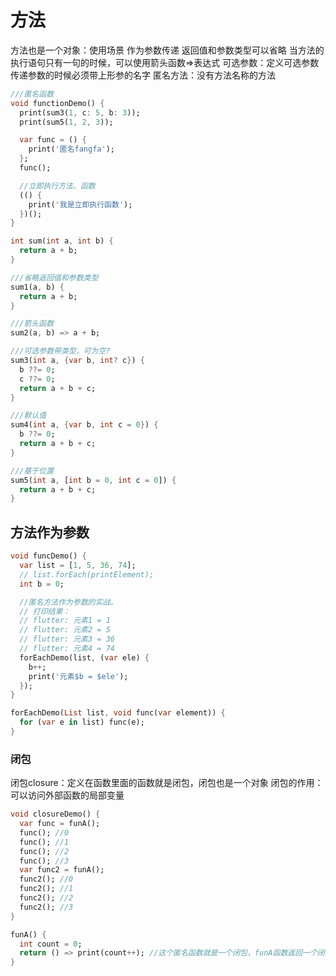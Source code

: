 # 方法

方法也是一个对象：使用场景 作为参数传递
返回值和参数类型可以省略
当方法的执行语句只有一句的时候，可以使用箭头函数=>表达式
可选参数：定义可选参数 传递参数的时候必须带上形参的名字
匿名方法：没有方法名称的方法

```dart
///匿名函数
void functionDemo() {
  print(sum3(1, c: 5, b: 3));
  print(sum5(1, 2, 3));

  var func = () {
    print('匿名fangfa');
  };
  func();

  //立即执行方法、函数
  (() {
    print('我是立即执行函数');
  })();
}

int sum(int a, int b) {
  return a + b;
}

///省略返回值和参数类型
sum1(a, b) {
  return a + b;
}

///箭头函数
sum2(a, b) => a + b;

///可选参数带类型，可为空?
sum3(int a, {var b, int? c}) {
  b ??= 0;
  c ??= 0;
  return a + b + c;
}

///默认值
sum4(int a, {var b, int c = 0}) {
  b ??= 0;
  return a + b + c;
}

///基于位置
sum5(int a, [int b = 0, int c = 0]) {
  return a + b + c;
}
```

## 方法作为参数

```dart
void funcDemo() {
  var list = [1, 5, 36, 74];
  // list.forEach(printElement);
  int b = 0;

  //匿名方法作为参数的实战。
  // 打印结果：
  // flutter: 元素1 = 1
  // flutter: 元素2 = 5
  // flutter: 元素3 = 36
  // flutter: 元素4 = 74
  forEachDemo(list, (var ele) {
    b++;
    print('元素$b = $ele');
  });
}

forEachDemo(List list, void func(var element)) {
  for (var e in list) func(e);
}
```

### 闭包

闭包closure：定义在函数里面的函数就是闭包，闭包也是一个对象
闭包的作用：可以访问外部函数的局部变量

```dart
void closureDemo() {
  var func = funA();
  func(); //0
  func(); //1
  func(); //2
  func(); //3
  var func2 = funA();
  func2(); //0
  func2(); //1
  func2(); //2
  func2(); //3
}

funA() {
  int count = 0;
  return () => print(count++); //这个匿名函数就是一个闭包，funA函数返回一个闭包
}
```